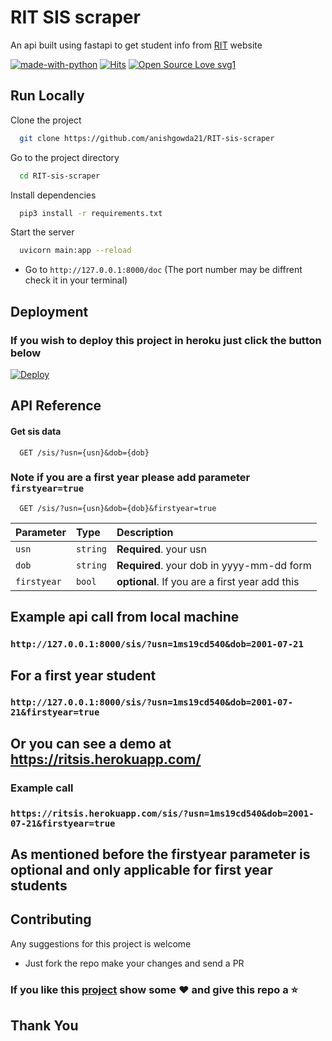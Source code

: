 
# RIT SIS scraper

An api built using fastapi to get student info from [RIT](http://parents.msrit.edu) website

[![made-with-python](https://img.shields.io/badge/Made%20with-Python-1f425f.svg)](https://www.python.org/) [![Hits](https://hits.seeyoufarm.com/api/count/incr/badge.svg?url=https%3A%2F%2Fgithub.com%2Fanishgowda21%2FRIT-sis-scraper&count_bg=%23C428CF&title_bg=%23555555&icon=visualstudiocode.svg&icon_color=%23E7E7E7&title=hits&edge_flat=false)](https://hits.seeyoufarm.com) [![Open Source Love svg1](https://badges.frapsoft.com/os/v1/open-source.svg?v=103)](https://github.com/ellerbrock/open-source-badges/)

## Run Locally

Clone the project

```bash
  git clone https://github.com/anishgowda21/RIT-sis-scraper
```

Go to the project directory

```bash
  cd RIT-sis-scraper
```

Install dependencies

```bash
  pip3 install -r requirements.txt
```

Start the server

```bash
  uvicorn main:app --reload
```

- Go to `http://127.0.0.1:8000/doc` (The port number may be diffrent check it in your terminal)
## Deployment

### If you wish to deploy this project in heroku just click the button below 
[![Deploy](https://www.herokucdn.com/deploy/button.svg)](https://heroku.com/deploy?template=https://github.com/anishgowda21/RIT-sis-scraper/tree/master)


## API Reference

#### Get sis data

```http
  GET /sis/?usn={usn}&dob={dob}
```
### Note if you are a first year please add parameter `firstyear=true`
```http
  GET /sis/?usn={usn}&dob={dob}&firstyear=true
```
| Parameter | Type     | Description                |
| :-------- | :------- | :------------------------- |
| `usn` | `string` | **Required**. your usn  |
| `dob` | `string` | **Required**. your dob in yyyy-mm-dd form  |
| `firstyear` | `bool` | **optional**. If you are a first year add this|

## Example api call from local machine

### `http://127.0.0.1:8000/sis/?usn=1ms19cd540&dob=2001-07-21`

## For a first year student

### `http://127.0.0.1:8000/sis/?usn=1ms19cd540&dob=2001-07-21&firstyear=true`

## Or you can see a demo at https://ritsis.herokuapp.com/
### Example call
### `https://ritsis.herokuapp.com/sis/?usn=1ms19cd540&dob=2001-07-21&firstyear=true`

## As mentioned before the firstyear parameter is optional and only applicable for first year students
## Contributing

Any suggestions for this project is welcome
- Just fork the repo make your changes and send a PR

### If you like this [project](https://github.com/anishgowda21/RIT-sis-scraper) show some :heart: and give this repo a :star:
## Thank You
